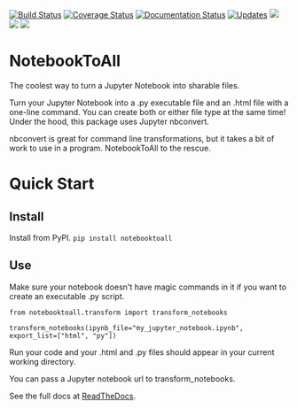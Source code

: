 [![Build Status](https://travis-ci.org/notebooktoall/notebooktoall.svg?branch=master)](https://travis-ci.org/notebooktoall/notebooktoall) [![Coverage Status](https://coveralls.io/repos/github/notebooktoall/notebooktoall/badge.svg?branch=master)](https://coveralls.io/github/notebooktoall/notebooktoall?branch=master) [![Documentation Status](https://readthedocs.org/projects/pyup/badge/?version=latest)](https://pyup.readthedocs.io/en/latest/?badge=latest)
[![Updates](https://pyup.io/repos/github/notebooktoall/notebooktoall/shield.svg)](https://pyup.io/repos/github/notebooktoall/notebooktoall/)
<img src=https://img.shields.io/pypi/l/:notebooktoall.svg>
<img src=https://img.shields.io/pypi/v/:notebooktoall.svg>
<img src=https://img.shields.io/pypi/pyversions/:notebooktoall.svg>

# NotebookToAll
The coolest way to turn a Jupyter Notebook into sharable files. 

Turn your Jupyter Notebook into a .py executable file and an .html file with a one-line command. You can create both or either file type at the same time! Under the hood, this package uses Jupyter nbconvert. 

nbconvert is great for command line transformations, but it takes a bit of work to use in a program. NotebookToAll to the rescue.

# Quick Start

## Install
Install from PyPI. 
`pip install notebooktoall`

## Use

Make sure your notebook doesn't have magic commands in it if you want to create an executable .py script.

```
from notebooktoall.transform import transform_notebooks

transform_notebooks(ipynb_file="my_jupyter_notebook.ipynb", export_list=["html", "py"])

```

Run your code and your .html and .py files should appear in your current working directory.

You can pass a Jupyter notebook url to transform_notebooks.

See the full docs at [ReadTheDocs](https://notebooktoall.readthedocs.io/en/latest/index.html).
